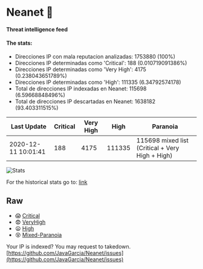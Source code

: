 # Neanet :hocho:
#### Threat intelligence feed
#### The stats:

- Direcciones IP con mala reputacion analizadas: 1753880 (100%)
- Direcciones IP determinadas como 'Critical':  188 (0.010719091386%)
- Direcciones IP determinadas como 'Very High':  4175 (0.238043651789%)
- Direcciones IP determinadas como 'High':  111335 (6.34792574178)
- Total de direcciones IP indexadas en Neanet:  115698 (6.59668848496%)
- Total de direcciones IP descartadas en Neanet:  1638182 (93.403311515%)

| Last Update | Critical | Very High | High | Paranoia |
| --- | --- | --- | --- | --- |
| 2020-12-11 10:01:41 | 188 | 4175 | 111335 | 115698 mixed list (Critical + Very High + High)|

![Stats](https://docs.google.com/spreadsheets/d/e/2PACX-1vSnaNMIXVabIpDJjufMlzH7poXnshF3mgd8Is1g9ytUEzVsP5my4Trn8f-xkoLLQ38xpL3HtmUexLo6/pubchart?oid=501124687&format=image)

For the historical stats go to: [link](/stats.csv)
## Raw
- :scream: [Critical](https://raw.githubusercontent.com/JavaGarcia/Neanet/master/blacklists/neanet_critical.txt)
- :fearful: [VeryHigh](https://raw.githubusercontent.com/JavaGarcia/Neanet/master/blacklists/neanet_veryHigh.txtt)
- :frowning: [High](https://raw.githubusercontent.com/JavaGarcia/Neanet/master/blacklists/neanet_high.txt)
- :dizzy_face: [Mixed-Paranoia](https://raw.githubusercontent.com/JavaGarcia/Neanet/master/blacklists/neanet_all.txt)


Your IP is indexed? You may request to takedown. [https://github.com/JavaGarcia/Neanet/issues](https://github.com/JavaGarcia/Neanet/issues)



















































































































































































































































































































































































































































































































































































































































































































































































































































































































































































































































































































































































































































































































































































































































































































































































































































































































































































































































































































































































































































































































































































































































































































































































































































































































































































































































































































































































































